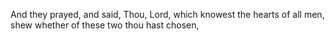 And they prayed, and said, Thou, Lord, which knowest the hearts of all men, shew whether of these two thou hast chosen,
